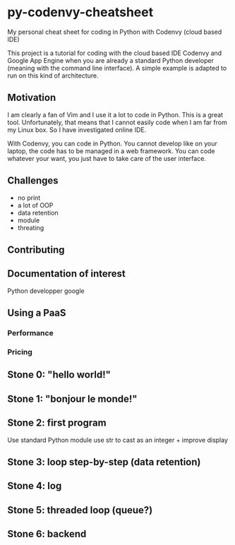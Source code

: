 py-codenvy-cheatsheet
=====================

My personal cheat sheet for coding in Python with Codenvy (cloud based IDE)

This project is a tutorial for coding with the cloud based IDE Codenvy and Google App Engine when you are already a standard Python developer (meaning with the command line interface). A simple example is adapted to run on this kind of architecture.

## Motivation

I am clearly a fan of Vim and I use it a lot to code in Python. This is a great tool. Unfortunately, that means that I cannot easily code when I am far from my Linux box. So I have investigated online IDE.

With Codenvy, you can code in Python. You cannot develop like on your laptop, the code has to be managed in a web framework. You can code whatever your want, you just have to take care of the user interface.

## Challenges

+ no print
+ a lot of OOP
+ data retention
+ module
+ threating

## Contributing

## Documentation of interest

Python developper google

## Using a PaaS

### Performance

### Pricing

## Stone 0: "hello world!"

## Stone 1: "bonjour le monde!"

## Stone 2: first program

Use standard Python module
use str to cast as an integer + improve display

## Stone 3: loop step-by-step (data retention)

## Stone 4: log

## Stone 5: threaded loop (queue?)

## Stone 6: backend

[paas]: http://en.wikipedia.org/wiki/Platform_as_a_service
